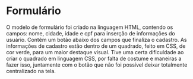 # Formulário
O modelo de formulário foi criado na linguagem HTML, contendo os campos: nome, cidade, idade e cpf para inserção de informações do usuário. Contêm um botão abaixo dos campos que finaliza o cadastro.
As informações de cadastro estão dentro de um quadrado, feito em CSS, de cor verde, para um maior destaque visual.
Tive uma certa dificuldade ao criar o quadrado em linguagem CSS, por falta de costume e maneiras a fazer isso, juntamente com o botão que não foi possível deixar totalmente centralizado na tela.
